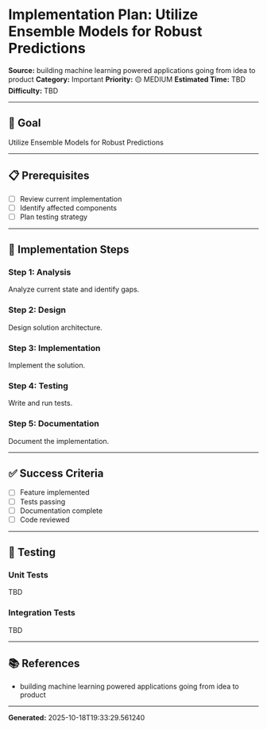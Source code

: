 # Implementation Plan: Utilize Ensemble Models for Robust Predictions

**Source:** building machine learning powered applications going from idea to product
**Category:** Important
**Priority:** 🟡 MEDIUM
**Estimated Time:** TBD
**Difficulty:** TBD

---

## 🎯 Goal

Utilize Ensemble Models for Robust Predictions

---

## 📋 Prerequisites

- [ ] Review current implementation
- [ ] Identify affected components
- [ ] Plan testing strategy

---

## 🔧 Implementation Steps

### Step 1: Analysis

Analyze current state and identify gaps.

### Step 2: Design

Design solution architecture.

### Step 3: Implementation

Implement the solution.

### Step 4: Testing

Write and run tests.

### Step 5: Documentation

Document the implementation.

---

## ✅ Success Criteria

- [ ] Feature implemented
- [ ] Tests passing
- [ ] Documentation complete
- [ ] Code reviewed

---

## 🧪 Testing

### Unit Tests

TBD

### Integration Tests

TBD

---

## 📚 References

- building machine learning powered applications going from idea to product

---

**Generated:** 2025-10-18T19:33:29.561240
